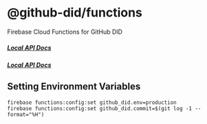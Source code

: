 # @github-did/functions

Firebase Cloud Functions for GitHub DID

##### [Local API Docs](http://localhost:5000/github-did/us-central1/main/docs)
##### [Local API Docs](https://github-did.com/api/docs)


## Setting Environment Variables

```
firebase functions:config:set github_did.env=production
firebase functions:config:set github_did.commit=$(git log -1 --format="%H")
```
